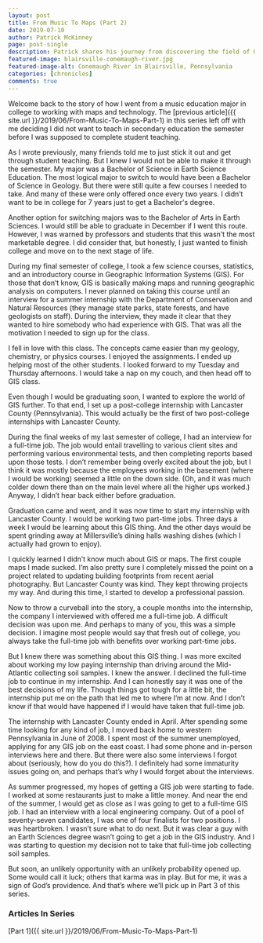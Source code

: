```yaml
---
layout: post
title: From Music To Maps (Part 2)
date: 2019-07-10
author: Patrick McKinney
page: post-single
description: Patrick shares his journey from discovering the field of GIS, completing an internship with Lancaster County, and then moving home, unable to find a full-time job.  This is a multi-part series.
featured-image: blairsville-conemaugh-river.jpg
featured-image-alt: Conemaugh River in Blairsville, Pennsylvania
categories: [chronicles]
comments: true
---
```


Welcome back to the story of how I went from a music education major in college to working with maps and technology.  The [previous article]({{ site.url }}/2019/06/From-Music-To-Maps-Part-1) in this series left off with me deciding I did not want to teach in secondary education the semester before I was supposed to complete student teaching.

As I wrote previously, many friends told me to just stick it out and get through student teaching.  But I knew I would not be able to make it through the semester.  My major was a Bachelor of Science in Earth Science Education.  The most logical major to switch to would have been a Bachelor of Science in Geology.  But there were still quite a few courses I needed to take.  And many of these were only offered once every two years.  I didn’t want to be in college for 7 years just to get a Bachelor's degree.  

Another option for switching majors was to the Bachelor of Arts in Earth Sciences.  I would still be able to graduate in December if I went this route.  However, I was warned by professors and students that this wasn’t the most marketable degree.  I did consider that, but honestly, I just wanted to finish college and move on to the next stage of life.

During my final semester of college, I took a few science courses, statistics, and an introductory course in Geographic Information Systems (GIS).  For those that don’t know, GIS is basically making maps and running geographic analysis on computers.  I never planned on taking this course until an interview for a summer internship with the Department of Conservation and Natural Resources (they manage state parks, state forests, and have geologists on staff).  During the interview, they made it clear that they wanted to hire somebody who had experience with GIS.  That was all the motivation I needed to sign up for the class.    

I fell in love with this class.  The concepts came easier than my geology, chemistry, or physics courses.  I enjoyed the assignments.  I ended up helping most of the other students.  I looked forward to my Tuesday and Thursday afternoons.  I would take a nap on my couch, and then head off to GIS class.    

Even though I would be graduating soon, I wanted to explore the world of GIS further. To that end, I set up a post-college internship with Lancaster County (Pennsylvania).  This would actually be the first of two post-college internships with Lancaster County.  

During the final weeks of my last semester of college, I had an interview for a full-time job.  The job would entail travelling to various client sites and performing various environmental tests, and then completing reports based upon those tests.  I don’t remember being overly excited about the job, but I think it was mostly because the employees working in the basement (where I would be working) seemed a little on the down side.  (Oh, and it was much colder down there than on the main level where all the higher ups worked.)  Anyway, I didn’t hear back either before graduation.

Graduation came and went, and it was now time to start my internship with Lancaster County.  I would be working two part-time jobs.  Three days a week I would be learning about this GIS thing.  And the other days would be spent grinding away at Millersville’s dining halls washing dishes (which I actually had grown to enjoy).    

I quickly learned I didn’t know much about GIS or maps.  The first couple maps I made sucked.  I’m also pretty sure I completely missed the point on a project related to updating building footprints from recent aerial photography.  But Lancaster County was kind.  They kept throwing projects my way.  And during this time, I started to develop a professional passion.

Now to throw a curveball into the story, a couple months into the internship, the company I interviewed with offered me a full-time job.  A difficult decision was upon me.  And perhaps to many of you, this was a simple decision.  I imagine most people would say that fresh out of college, you always take the full-time job with benefits over working part-time jobs.  

But I knew there was something about this GIS thing.  I was more excited about working my low paying internship than driving around the Mid-Atlantic collecting soil samples.  I knew the answer.  I declined the full-time job to continue in my internship.  And I can honestly say it was one of the best decisions of my life.  Though things got tough for a little bit, the internship put me on the path that led me to where I’m at now.  And I don’t know if that would have happened if I would have taken that full-time job.

The internship with Lancaster County ended in April.  After spending some time looking for any kind of job, I moved back home to western Pennsylvania in June of 2008.  I spent most of the summer unemployed, applying for any GIS job on the east coast.  I had some phone and in-person interviews here and there.  But there were also some interviews I forgot about (seriously, how do you do this?).  I definitely had some immaturity issues going on, and perhaps that’s why I would forget about the interviews.  

As summer progressed, my hopes of getting a GIS job were starting to fade.  I worked at some restaurants just to make a little money.  And near the end of the summer, I would get as close as I was going to get to a full-time GIS job.  I had an interview with a local engineering company.  Out of a pool of seventy-seven candidates, I was one of four finalists for two positions.  I was heartbroken.  I wasn’t sure what to do next.  But it was clear a guy with an Earth Sciences degree wasn’t going to get a job in the GIS industry.  And I was starting to question my decision not to take that full-time job collecting soil samples.

But soon, an unlikely opportunity with an unlikely probability opened up.  Some would call it luck; others that karma was in play.  But for me, it was a sign of God’s providence.  And that’s where we’ll pick up in Part 3 of this series.

### Articles In Series
[Part 1]({{ site.url }}/2019/06/From-Music-To-Maps-Part-1)